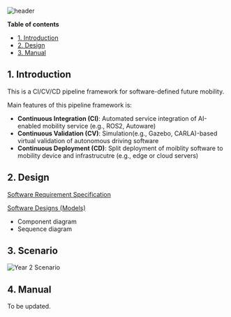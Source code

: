![header](https://capsule-render.vercel.app/api?type=waving&height=170&color=gradient&text=SDI%20CI/CV/CD%20Pipeline%20Framework&textBg=false&fontSize=40&fontColor=000000&descAlignY=50&fontAlignY=30)


**Table of contents** 
- [1. Introduction](#1-introduction)
- [2. Design](#2-design)
- [3. Manual](#3-manual)


## 1. Introduction
This is a CI/CV/CD pipeline framework for software-defined future mobility.

Main features of this pipeline framework is:
* **Continuous Integration (CI)**: Automated service integration of AI-enabled mobility service (e.g., ROS2, Autoware) 
* **Continuous Validation (CV)**: Simulation(e.g., Gazebo, CARLA)-based virtual validation of autonomous driving software 
* **Continuous Deployment (CD)**: Split deployment of moiblity software to mobility device and infrastrucutre (e.g., edge or cloud servers) 


## 2. Design

[Software Requirement Specification](https://docs.google.com/spreadsheets/d/1P-EfpCEkrHRfhBJHL3unYKW5okFbLe2h5jsJ6gXnRrw/edit?usp=sharing)

[Software Designs (Models)](https://drive.google.com/drive/folders/1rNpvV7xWhPPySddRkV-D2rOdhiFWtSDM?usp=drive_link)
- Component diagram
- Sequence diagram

## 3. Scenario
![Year 2 Scenario]("assets/year2-scenario.png")


## 4. Manual
To be updated.